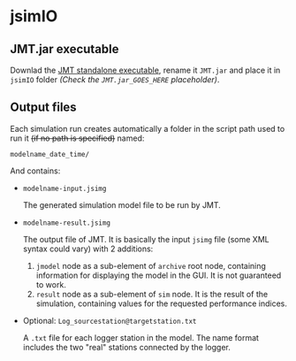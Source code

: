 # jsimIO

## JMT.jar executable

Downlad the [JMT standalone executable](http://sourceforge.net/projects/jmt/files/jmt/JMT-1.1.0/JMT-singlejar-1.1.0.jar/download), rename it `JMT.jar` and place it in `jsimIO` folder _(Check the `JMT.jar_GOES_HERE` placeholder)_.

## Output files

Each simulation run creates automatically a folder in the script path used to run it ~~(if no path is specified)~~ named:

    modelname_date_time/

And contains:

* `modelname-input.jsimg`

  The generated simulation model file to be run by JMT.

* `modelname-result.jsimg`

    The output file of JMT. It is basically the input `jsimg` file (some XML syntax could vary) with 2 additions:

    1. `jmodel` node as a sub-element of `archive` root node, containing information for displaying the model in the GUI. It is not guaranteed to work.
    2. `result` node as a sub-element of `sim` node. It is the result of the simulation, containing values for the requested performance indices.

* Optional: `Log_sourcestation@targetstation.txt`

  A `.txt` file for each logger station in the model. The name format includes the two "real" stations connected by the logger.
